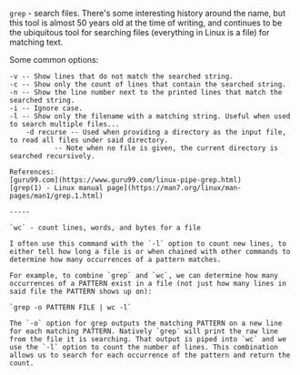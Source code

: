 `grep` - search files. There's some interesting history around the name, but this tool is almost 50 years old at the time of writing, and continues to be the ubiquitous tool for searching files (everything in Linux is a file) for matching text.

Some common options:

```
-v -- Show lines that do not match the searched string.
-c -- Show only the count of lines that contain the searched string.
-n -- Show the line number next to the printed lines that match the searched string.
-i -- Ignore case.
-l -- Show only the filename with a matching string. Useful when used to search multiple files...
	-d recurse -- Used when providing a directory as the input file, to read all files under said directory.
		   -- Note when no file is given, the current directory is searched recursively.

References:
[guru99.com](https://www.guru99.com/linux-pipe-grep.html)
[grep(1) - Linux manual page](https://man7.org/linux/man-pages/man1/grep.1.html)

-----

`wc` - count lines, words, and bytes for a file

I often use this command with the `-l` option to count new lines, to either tell how long a file is or when chained with other commands to determine how many occurrences of a pattern matches.

For example, to combine `grep` and `wc`, we can determine how many occurrences of a PATTERN exist in a file (not just how many lines in said file the PATTERN shows up on):

`grep -o PATTERN FILE | wc -l`

The `-o` option for grep outputs the matching PATTERN on a new line for each matching PATTERN. Natively `grep` will print the raw line from the file it is searching. That output is piped into `wc` and we use the `-l` option to count the number of lines. This combination allows us to search for each occurrence of the pattern and return the count. 


